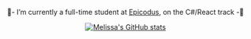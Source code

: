 <div align="center">

🌟- I’m currently a full-time student at [Epicodus](https://www.epicodus.com/), on the C#/React track -🌟
  
[![Melissa's GitHub stats](https://github-readme-stats.vercel.app/api?username=tigertiger&theme=tokyonight&show_icons=true&hide=stars,issues)](https://github.com/anuraghazra/github-readme-stats)
  
  <!--

<img src="https://media.giphy.com/media/gdhkwpT4uwstrmklid/giphy.gif" width="300" />

**tigertiger/tigertiger** is a ✨ _special_ ✨ repository because its `README.md` (this file) appears on your GitHub profile.

Here are some ideas to get you started:
- 🌱 I’m currently learning ...
- 👯 I’m looking to collaborate on ...
- 🤔 I’m looking for help with ...
- 💬 Ask me about ...
- 📫 How to reach me: ...
- 😄 Pronouns: ...
- ⚡ Fun fact: ...
-->
</div>

